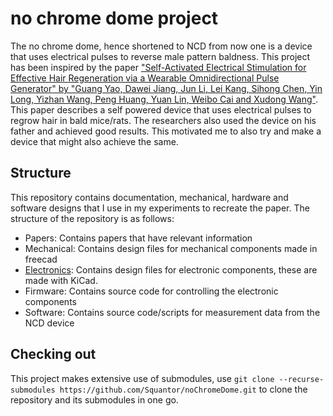 # no chrome dome project
The no chrome dome, hence shortened to NCD from now one is a device that uses electrical pulses to reverse male pattern baldness. This project has been inspired by the paper ["Self-Activated Electrical Stimulation for Effective Hair Regeneration via a Wearable Omnidirectional Pulse Generator" by "Guang Yao, Dawei Jiang, Jun Li, Lei Kang, Sihong Chen, Yin Long, Yizhan Wang, Peng Huang, Yuan Lin, Weibo Cai and Xudong Wang"](papers/10.1021@acsnano.9b03912.pdf).
This paper describes a self powered device that uses electrical pulses to regrow hair in bald mice/rats. The researchers also used the device on his father and achieved good results. This motivated me to also try and make a device that might also achieve the same.
## Structure
This repository contains documentation, mechanical, hardware and software designs that I use in my experiments to recreate the paper. The structure of the repository is as follows:
* Papers: Contains papers that have relevant information
* Mechanical: Contains design files for mechanical components made in freecad
* [Electronics](electronics/README.md): Contains design files for electronic components, these are made with KiCad.
* Firmware: Contains source code for controlling the electronic components
* Software: Contains source code/scripts for measurement data from the NCD device
## Checking out
This project makes extensive use of submodules, use ```git clone --recurse-submodules https://github.com/Squantor/noChromeDome.git``` to clone the repository and its submodules in one go.
